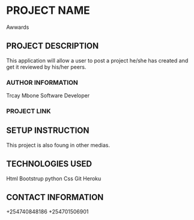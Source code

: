 
# PROJECT NAME
Awwards
## PROJECT  DESCRIPTION
This application will allow a user to post a project he/she has created and get it reviewed by his/her peers.
### AUTHOR INFORMATION
Trcay Mbone
Software Developer
### PROJECT LINK
## SETUP INSTRUCTION
This project is also foung in other medias.
## TECHNOLOGIES USED
Html
Bootstrup
python
Css
Git
Heroku
## CONTACT INFORMATION
+254740848186
+254701506901

